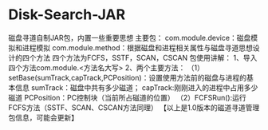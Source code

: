 # Disk-Search-JAR
磁盘寻道自制JAR包，内置一些重要思想
主要包：
com.module.device：磁盘模拟和进程模拟
com.module.method：根据磁盘和进程相关属性与磁盘寻道思想设计的四个方法
四个方法为FCFS，SSTF，SCAN，CSCAN
包使用讲解：
1、导入四个方法com.module.<方法名大写>
2、两个主要方法：
（1）setBase(sumTrack,capTrack,PCPosition)：设置使用方法前的磁盘与进程的基本信息
sumTrack：磁盘中共有多少磁道；
capTrack:刚刚进入的进程中占用多少磁道
PCPosition：PC控制块（当前所占磁道的位置）
（2）FCFSRun():运行FCFS方法（SSTF、SCAN、CSCAN方法同理）
【以上是1.0版本的磁道寻道管理包信息，可能会更新】
